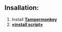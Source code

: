 ## Insallation:

1. Install **[Tampermonkey](https://www.tampermonkey.net/)**
2. **[«install script»](https://raw.githubusercontent.com/Nadelopo/YT-video-time-management/main/yt-video-time-management.user.js)**
